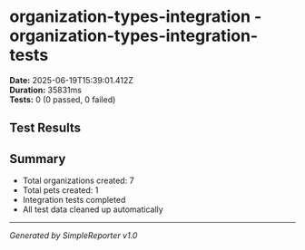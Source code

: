 # organization-types-integration - organization-types-integration-tests

**Date:** 2025-06-19T15:39:01.412Z  
**Duration:** 35831ms  
**Tests:** 0 (0 passed, 0 failed)

## Test Results



## Summary

- Total organizations created: 7
- Total pets created: 1
- Integration tests completed
- All test data cleaned up automatically

---
*Generated by SimpleReporter v1.0*

